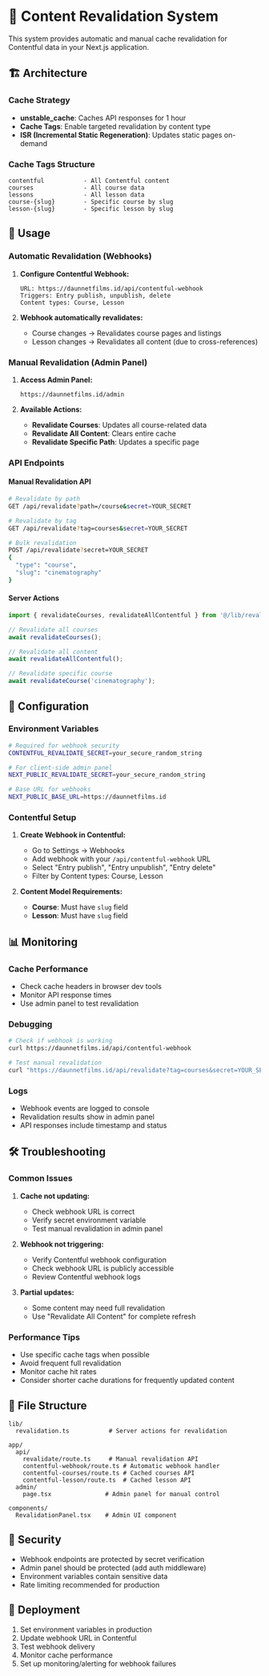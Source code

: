 # 🔄 Content Revalidation System

This system provides automatic and manual cache revalidation for Contentful data in your Next.js application.

## 🏗️ Architecture

### Cache Strategy
- **unstable_cache**: Caches API responses for 1 hour
- **Cache Tags**: Enable targeted revalidation by content type
- **ISR (Incremental Static Regeneration)**: Updates static pages on-demand

### Cache Tags Structure
```
contentful           - All Contentful content
courses              - All course data
lessons              - All lesson data
course-{slug}        - Specific course by slug
lesson-{slug}        - Specific lesson by slug
```

## 🚀 Usage

### Automatic Revalidation (Webhooks)
1. **Configure Contentful Webhook:**
   ```
   URL: https://daunnetfilms.id/api/contentful-webhook
   Triggers: Entry publish, unpublish, delete
   Content types: Course, Lesson
   ```

2. **Webhook automatically revalidates:**
   - Course changes → Revalidates course pages and listings
   - Lesson changes → Revalidates all content (due to cross-references)

### Manual Revalidation (Admin Panel)
1. **Access Admin Panel:**
   ```
   https://daunnetfilms.id/admin
   ```

2. **Available Actions:**
   - **Revalidate Courses**: Updates all course-related data
   - **Revalidate All Content**: Clears entire cache
   - **Revalidate Specific Path**: Updates a specific page

### API Endpoints

#### Manual Revalidation API
```bash
# Revalidate by path
GET /api/revalidate?path=/course&secret=YOUR_SECRET

# Revalidate by tag
GET /api/revalidate?tag=courses&secret=YOUR_SECRET

# Bulk revalidation
POST /api/revalidate?secret=YOUR_SECRET
{
  "type": "course",
  "slug": "cinematography"
}
```

#### Server Actions
```typescript
import { revalidateCourses, revalidateAllContentful } from '@/lib/revalidation';

// Revalidate all courses
await revalidateCourses();

// Revalidate all content
await revalidateAllContentful();

// Revalidate specific course
await revalidateCourse('cinematography');
```

## 🔧 Configuration

### Environment Variables
```bash
# Required for webhook security
CONTENTFUL_REVALIDATE_SECRET=your_secure_random_string

# For client-side admin panel
NEXT_PUBLIC_REVALIDATE_SECRET=your_secure_random_string

# Base URL for webhooks
NEXT_PUBLIC_BASE_URL=https://daunnetfilms.id
```

### Contentful Setup
1. **Create Webhook in Contentful:**
   - Go to Settings → Webhooks
   - Add webhook with your `/api/contentful-webhook` URL
   - Select "Entry publish", "Entry unpublish", "Entry delete"
   - Filter by Content types: Course, Lesson

2. **Content Model Requirements:**
   - **Course**: Must have `slug` field
   - **Lesson**: Must have `slug` field

## 📊 Monitoring

### Cache Performance
- Check cache headers in browser dev tools
- Monitor API response times
- Use admin panel to test revalidation

### Debugging
```bash
# Check if webhook is working
curl https://daunnetfilms.id/api/contentful-webhook

# Test manual revalidation
curl "https://daunnetfilms.id/api/revalidate?tag=courses&secret=YOUR_SECRET"
```

### Logs
- Webhook events are logged to console
- Revalidation results show in admin panel
- API responses include timestamp and status

## 🛠️ Troubleshooting

### Common Issues

1. **Cache not updating:**
   - Check webhook URL is correct
   - Verify secret environment variable
   - Test manual revalidation in admin panel

2. **Webhook not triggering:**
   - Verify Contentful webhook configuration
   - Check webhook URL is publicly accessible
   - Review Contentful webhook logs

3. **Partial updates:**
   - Some content may need full revalidation
   - Use "Revalidate All Content" for complete refresh

### Performance Tips
- Use specific cache tags when possible
- Avoid frequent full revalidation
- Monitor cache hit rates
- Consider shorter cache durations for frequently updated content

## 📁 File Structure
```
lib/
  revalidation.ts           # Server actions for revalidation
  
app/
  api/
    revalidate/route.ts     # Manual revalidation API
    contentful-webhook/route.ts # Automatic webhook handler
    contentful-courses/route.ts # Cached courses API
    contentful-lesson/route.ts  # Cached lesson API
  admin/
    page.tsx               # Admin panel for manual control
    
components/
  RevalidationPanel.tsx    # Admin UI component
```

## 🔐 Security
- Webhook endpoints are protected by secret verification
- Admin panel should be protected (add auth middleware)
- Environment variables contain sensitive data
- Rate limiting recommended for production

## 🚀 Deployment
1. Set environment variables in production
2. Update webhook URL in Contentful
3. Test webhook delivery
4. Monitor cache performance
5. Set up monitoring/alerting for webhook failures